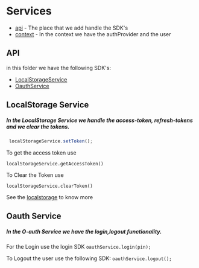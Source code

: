<!-- language-all: javascript -->

# Services

- [api](./apis) - The place that we add handle the SDK's
- [context](./context) - In the context we have the authProvider and the user

## API

in this folder we have the following SDK's:

- [LocalStorageService](#Localstorage-Basic-Service)
- [OauthService](#oAuth)

## LocalStorage Service
##### In the LocalStorage Service we handle the access-token, refresh-tokens and we clear the tokens.

```typescript
 localStorageService.setToken();
```

To get the access token use 

`localStorageService.getAccessToken()`

To Clear the Token use 

`localStorageService.clearToken()`


See the [localstorage](./apis) to know more


## Oauth Service

##### In the O-auth Service we have the login,logout functionality.

For the Login use the login SDK
`oauthService.login(pin);`

To Logout the user use the following SDK:
`oauthService.logout();`
